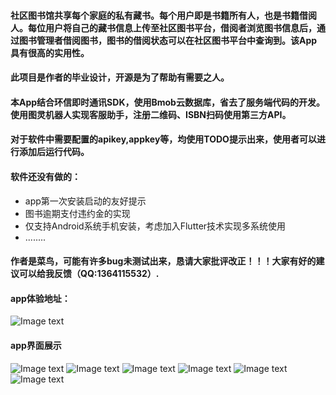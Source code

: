 #### 社区图书馆共享每个家庭的私有藏书。每个用户即是书籍所有人，也是书籍借阅人。每位用户将自己的藏书信息上传至社区图书平台，借阅者浏览图书信息后，通过图书管理者借阅图书，图书的借阅状态可以在社区图书平台中查询到。该App具有很高的实用性。
#### 此项目是作者的毕业设计，开源是为了帮助有需要之人。
#### 本App结合环信即时通讯SDK，使用Bmob云数据库，省去了服务端代码的开发。使用图灵机器人实现客服助手，注册二维码、ISBN扫码使用第三方API。
#### 对于软件中需要配置的apikey,appkey等，均使用TODO提示出来，使用者可以进行添加后运行代码。
#### 软件还没有做的：
* app第一次安装启动的友好提示
* 图书逾期支付违约金的实现
* 仅支持Android系统手机安装，考虑加入Flutter技术实现多系统使用
* ........
#### 作者是菜鸟，可能有许多bug未测试出来，恳请大家批评改正！！！大家有好的建议可以给我反馈（QQ:1364115532）.
#### app体验地址：
![Image text](https://www.yanghujun.com/upload/2020/06/download-853a1fc658cd469ab9ffc32d4e1ac072.png)
#### app界面展示
![Image text](https://github.com/Stephen-hj/CommunityLibrary/blob/master/images/login.jpg)
![Image text](https://github.com/Stephen-hj/CommunityLibrary/blob/master/images/book.jpg)
![Image text](https://github.com/Stephen-hj/CommunityLibrary/blob/master/images/my.jpg)
![Image text](https://github.com/Stephen-hj/CommunityLibrary/blob/master/images/register.jpg)
![Image text](https://github.com/Stephen-hj/CommunityLibrary/blob/master/images/entry.jpg)
![Image text](https://github.com/Stephen-hj/CommunityLibrary/blob/master/images/contacts.jpg)
